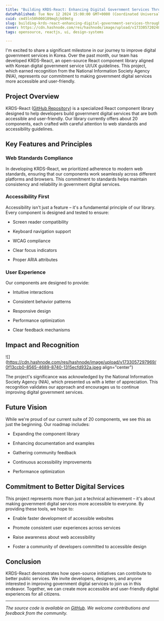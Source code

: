 ```yaml
---
title: "Building KRDS-React: Enhancing Digital Government Services Through Accessible UI Components"
datePublished: Tue Nov 12 2024 15:00:00 GMT+0000 (Coordinated Universal Time)
cuid: cm45ln50h000109mq5jk69mtg
slug: building-krds-react-enhancing-digital-government-services-through-accessible-ui-components
cover: https://cdn.hashnode.com/res/hashnode/image/upload/v1733057202480/811810cd-1c10-4c77-b0ca-a320815b4d4b.webp
tags: opensource, reactjs, ui, design-systems

---
```


I'm excited to share a significant milestone in our journey to improve digital government services in Korea. Over the past month, our team has developed KRDS-React, an open-source React component library aligned with Korean digital government service UI/UX guidelines. This project, which earned recognition from the National Information Society Agency (NIA), represents our commitment to making government digital services more accessible and user-friendly.

## Project Overview

KRDS-React ([GitHub Repository](https://github.com/KRDS-community/krds-react)) is a specialized React component library designed to help developers build government digital services that are both accessible and user-friendly. Our library currently offers about 20 components, each crafted with careful attention to web standards and accessibility guidelines.

## Key Features and Principles

### Web Standards Compliance

In developing KRDS-React, we prioritized adherence to modern web standards, ensuring that our components work seamlessly across different platforms and browsers. This commitment to standards helps maintain consistency and reliability in government digital services.

### Accessibility First

Accessibility isn't just a feature – it's a fundamental principle of our library. Every component is designed and tested to ensure:

* Screen reader compatibility
    
* Keyboard navigation support
    
* WCAG compliance
    
* Clear focus indicators
    
* Proper ARIA attributes
    

### User Experience

Our components are designed to provide:

* Intuitive interactions
    
* Consistent behavior patterns
    
* Responsive design
    
* Performance optimization
    
* Clear feedback mechanisms
    

## Impact and Recognition

![](https://cdn.hashnode.com/res/hashnode/image/upload/v1733057297969/0f13ccb0-8565-4689-8740-1315ecfd932a.jpeg align="center")

The project's significance was acknowledged by the National Information Society Agency (NIA), which presented us with a letter of appreciation. This recognition validates our approach and encourages us to continue improving digital government services.

## Future Vision

While we're proud of our current suite of 20 components, we see this as just the beginning. Our roadmap includes:

* Expanding the component library
    
* Enhancing documentation and examples
    
* Gathering community feedback
    
* Continuous accessibility improvements
    
* Performance optimization
    

## Commitment to Better Digital Services

This project represents more than just a technical achievement – it's about making government digital services more accessible to everyone. By providing these tools, we hope to:

* Enable faster development of accessible websites
    
* Promote consistent user experiences across services
    
* Raise awareness about web accessibility
    
* Foster a community of developers committed to accessible design
    

## Conclusion

KRDS-React demonstrates how open-source initiatives can contribute to better public services. We invite developers, designers, and anyone interested in improving government digital services to join us in this endeavor. Together, we can create more accessible and user-friendly digital experiences for all citizens.

---

*The source code is available on* [*GitHub*](https://github.com/KRDS-community/krds-react)*. We welcome contributions and feedback from the community.*